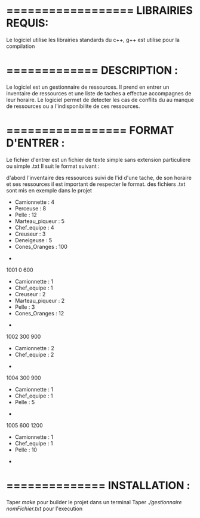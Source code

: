 ==================
LIBRAIRIES REQUIS:
==================

Le logiciel utilise les librairies standards du c++, g++ est utilise pour la compilation


=============
DESCRIPTION :
=============

Le logiciel est un gestionnaire de ressources.
Il prend en entrer un inventaire de ressources et une liste de taches a effectue accompagnes 
de leur horaire.
Le logiciel permet de detecter les cas de conflits du au manque de ressources ou a
l'indisponibilite de ces ressources.

=================
FORMAT D'ENTRER :
=================

Le fichier d'entrer est un fichier de texte simple sans extension particuliere ou simple .txt
Il suit le format suivant :

d'abord l'inventaire des ressources suivi de l'id d'une tache, de son horaire et ses ressources
il est important de respecter le format. des fichiers .txt sont mis en exemple dans le projet

* Camionnette : 4
* Perceuse : 8
* Pelle : 12
* Marteau_piqueur : 5
* Chef_equipe : 4
* Creuseur : 3
* Deneigeuse : 5
* Cones_Oranges : 100
-
1001
0 600
* Camionnette : 1
* Chef_equipe : 1
* Creuseur : 2
* Marteau_piqueur : 2
* Pelle : 3
* Cones_Oranges : 12
-
1002
300 900
* Camionnette : 2
* Chef_equipe : 2
-
1004
300 900
* Camionnette : 1
* Chef_equipe : 1
* Pelle : 5
-
1005
600 1200
* Camionnette : 1
* Chef_equipe : 1
* Pelle : 10
-

==============
INSTALLATION :
==============

Taper _make_ pour builder le projet dans un terminal
Taper _./gestionnaire nomFichier.txt_ pour l'execution
